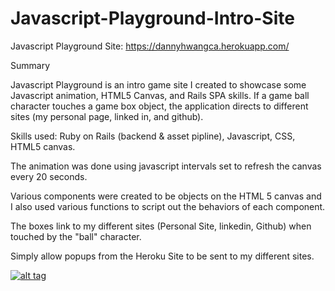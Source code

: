 # Javascript-Playground-Intro-Site

Javascript Playground Site: https://dannyhwangca.herokuapp.com/

Summary

Javascript Playground is an intro game site I created to showcase some Javascript animation, HTML5 Canvas, and Rails SPA skills. If a game ball character touches a game box object, the application directs to different sites (my personal page, linked in, and github). 

Skills used: Ruby on Rails (backend & asset pipline), Javascript, CSS, HTML5 canvas.

The animation was done using javascript intervals set to refresh the canvas every 20 seconds. 

Various components were created to be objects on the HTML 5 canvas and I also used various functions to script out the behaviors of each component.

The boxes link to my different sites (Personal Site, linkedin, Github) when touched by the "ball" character. 

Simply allow popups from the Heroku Site to be sent to my different sites. 

<a href="https://dannyhwangca.herokuapp.com/">![alt tag](http://i.imgur.com/pp2d9ts.png)</a>







